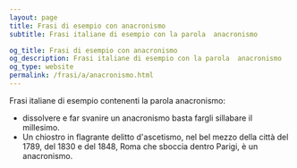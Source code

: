 ```yaml
---
layout: page
title: Frasi di esempio con anacronismo 
subtitle: Frasi italiane di esempio con la parola  anacronismo

og_title: Frasi di esempio con anacronismo 
og_description: Frasi italiane di esempio con la parola  anacronismo
og_type: website
permalink: /frasi/a/anacronismo.html
---
```


Frasi italiane di esempio contenenti la parola anacronismo:


- dissolvere e far svanire un anacronismo basta fargli sillabare il millesimo.
- Un chiostro in flagrante delitto d'ascetismo, nel bel mezzo della città del 1789, del 1830 e del 1848, Roma che sboccia dentro Parigi, è un anacronismo.
